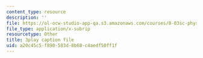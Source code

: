 ```yaml
---
content_type: resource
description: ''
file: https://ol-ocw-studio-app-qa.s3.amazonaws.com/courses/8-03sc-physics-iii-vibrations-and-waves-fall-2016/a20c45c5f890583d8b68c4aedf50ff1f_FY6iXM9X5Fo.vtt
file_type: application/x-subrip
resourcetype: Other
title: 3play caption file
uid: a20c45c5-f890-583d-8b68-c4aedf50ff1f
---
```

